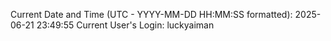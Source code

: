 Current Date and Time (UTC - YYYY-MM-DD HH:MM:SS formatted): 2025-06-21 23:49:55
Current User's Login: luckyaiman
